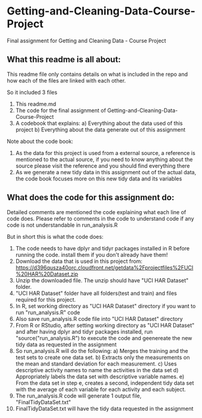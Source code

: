 # Getting-and-Cleaning-Data-Course-Project
Final assignment for Getting and Cleaning Data - Course Project

## What this readme is all about: 
This readme file only contains details on what is included in the repo and how each of the files are linked with each other.

So it included 3 files
1. This readme.md
2. The code for the final assignment of Getting-and-Cleaning-Data-Course-Project
3. A codebook that explains:
     a) Everything about the data used of this project
	 b) Everything about the data generate out of this assignment

Note about the code book: 
1) As the data for this project is used from a external source, a reference is mentioned to the actual source, if you need to know anything about the source please visit the reference and you should find everything there
2) As we generate a new tidy data in this assignment out of the actual data, the code book focuses more on this new tidy data and its variables


## What does the code for this assignment do:
Detailed comments are mentioned the code explaining what each line of code does. Please refer to comments in the code to understand code if any code is not understandable in run_analysis.R

But in short this is what the code does:
 1. The code needs to have dplyr and tidyr packages installed in R before running the code. install them if you don't already have them!
 2. Download the data that is used in this project from: https://d396qusza40orc.cloudfront.net/getdata%2Fprojectfiles%2FUCI%20HAR%20Dataset.zip
 3. Unzip the downloaded file. The unzip should have "UCI HAR Dataset" folder.
 4. "UCI HAR Dataset" folder have all folders(test and train) and files required for this project.
 5. In R, set working directory as "UCI HAR Dataset" directory if you want to run "run_analysis.R" code
 6. Also save run_analysis.R code file into "UCI HAR Dataset" directory
 7. From R or RStudio, after setting working directory as "UCI HAR Dataset" and after having dplyr and tidyr packages installed, run "source("run_analysis.R") to execute the code and geenereate the new tidy data as requested in the assignment
 8. So run_analysis.R will do the following:
   a) Merges the training and the test sets to create one data set.
   b) Extracts only the measurements on the mean and standard deviation for each measurement.
   c) Uses descriptive activity names to name the activities in the data set
   d) Appropriately labels the data set with descriptive variable names.
   e) From the data set in step e, creates a second, independent tidy data set with the average of each variable for each activity and each subject.
 9. The run_analysis.R code will generate 1 output file, "FinalTidyDataSet.txt"
10. FinalTidyDataSet.txt will have the tidy data requested in the assignment

